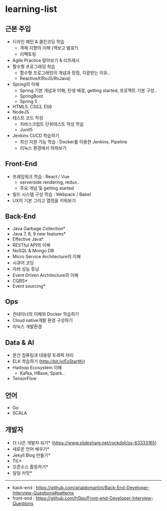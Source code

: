 # learning-list

## 근본 주입
- 디자인 패턴 & 클린코딩 학습
  - 객체 지향의 이해 (책보고 발표?)
  - 리팩토링
- Agile Practice 알아보기 & 리프레시
- 함수형 프로그래밍 학습
  - 함수형 프로그래밍의 개념과 장점, 각광받는 이유..
  - ReactiveX(RxJS/RxJava)
- Spring의 이해
  - Spring 기본 개념과 이해, 탄생 배경, getting started, 프로젝트 기본 구성..
  - SpringBoot
  - Spring 5
- HTML5, CSS3, ES6
- NodeJS
- 테스트 코드 작성
  - 자바스크립트 단위테스트 작성 학습
  - Junit5
- Jenkins CI/CD 학습하기
  - 최신 지원 기능 학습 : Docker를 이용한 Jenkins, Pipeline
  - 리눅스 환경에서 띄워보기

## Front-End
- 프레임워크 학습 : React / Vue
  - serverside rendering, redux..
  - 주요 개념 및 getting started
- 빌드 시스템 구성 학습 : Webpack / Babel
- UX의 기본 그리고 열정을 키워보기

## Back-End
- Java Garbage Collection*
- Java 7, 8, 9 new features*
- Effective Java*
- RESTful API의 이해
- NoSQL & Mongo DB
- Micro Service Architecture의 이해
- 시큐어 코딩
- 자바 성능 튜닝
- Event Driven Architecture의 이해
- CQRS*
- Event sourcing*

## Ops
- 컨테이너의 이해와 Docker 학습하기
- Cloud native개발 환경 구성하기
- 리눅스 개발환경

## Data & AI
- 분산 컴퓨팅과 대용량 트래픽 처리
- ELK 학습하기 (http://bit.ly/EsStartKr)
- Hadoop Ecosystem 이해
  - Kafka, HBase, Spark..
- TensorFlow

## 언어
- Go
- SCALA

## 개발자
- 더 나은 개발자 되기* (https://www.slideshare.net/rockdoli/ss-63333165) 
- 새로운 언어 배우기*
- Jekyll Blog 만들기*
- TIL*
- 오픈소스 활동하기*
- 일일 커밋*

---

- back-end : https://github.com/arialdomartini/Back-End-Developer-Interview-Questions#patterns
- front-end : https://github.com/h5bp/Front-end-Developer-Interview-Questions
